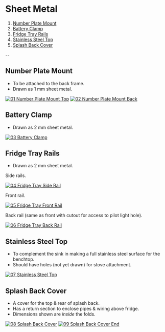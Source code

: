 # Sheet Metal

1. [Number Plate Mount](#01)
2. [Battery Clamp](#02)
3. [Fridge Tray Rails](#03)
4. [Stainless Steel Top](#04)
5. [Splash Back Cover](#05)

--

## <a id="01"></a> Number Plate Mount

* To be attached to the back frame.
* Drawn as 1 mm sheet metal.

[![01 Number Plate Mount Top](Sheet-Metal/01-Number-Plate-Mount-Top.png)](Sheet-Metal/01-Number-Plate-Mount-Top.pdf "01 Number Plate Mount Top")
[![02 Number Plate Mount Back](Sheet-Metal/02-Number-Plate-Mount-Back.png)](Sheet-Metal/02-Number-Plate-Mount-Back.pdf "02 Number Plate Mount Back")

## <a id="02"></a> Battery Clamp

* Drawn as 2 mm sheet metal.

[![03 Battery Clamp](Sheet-Metal/03-Battery-Clamp.png)](Sheet-Metal/03-Battery-Clamp.pdf "03 Battery Clamp")

## <a id="03"></a> Fridge Tray Rails

* Drawn as 2 mm sheet metal.

Side rails.

[![04 Fridge Tray Side Rail](Sheet-Metal/04-Fridge-Tray-Side-Rail.png)](Sheet-Metal/04-Fridge-Tray-Side-Rail.pdf "04 Fridge Tray Side Rail")

Front rail.

[![05 Fridge Tray Front Rail](Sheet-Metal/05-Fridge-Tray-Front-Rail.png)](Sheet-Metal/05-Fridge-Tray-Front-Rail.pdf "05 Fridge Tray Front Rail")

Back rail (same as front with cutout for access to pilot light hole).

[![06 Fridge Tray Back Rail](Sheet-Metal/06-Fridge-Tray-Back-Rail.png)](Sheet-Metal/06-Fridge-Tray-Back-Rail.pdf "06 Fridge Tray Back Rail")

## <a id="04"></a> Stainless Steel Top

* To complement the sink in making a full stainless steel surface for the benchtop.
* Should have holes (not yet drawn) for stove attachment.

[![07 Stainless Steel Top](Sheet-Metal/07-Stainless-Steel-Top.png)](Sheet-Metal/07-Stainless-Steel-Top.pdf "07 Stainless Steel Top")

## <a id="05"></a> Splash Back Cover

* A cover for the top & rear of splash back.
* Has a return section to enclose pipes & wiring above fridge.
* Dimensions shown are *inside* the folds.

[![08 Splash Back Cover](Sheet-Metal/08-Splash-Back-Cover.png)](Sheet-Metal/08-Splash-Back-Cover.pdf "08 Splash Back Cover")
[![09 Splash Back Cover End](Sheet-Metal/09-Splash-Back-Cover-End.png)](Sheet-Metal/09-Splash-Back-Cover-End.pdf "09 Splash Back Cover End")

